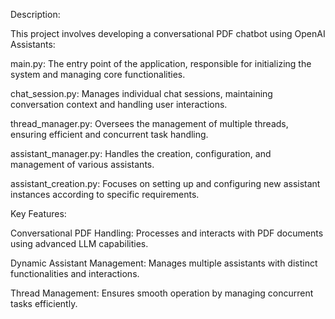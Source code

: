 Description:

This project involves developing a conversational PDF chatbot using OpenAI Assistants:

main.py: The entry point of the application, responsible for initializing the system and managing core functionalities.

chat_session.py: Manages individual chat sessions, maintaining conversation context and handling user interactions.

thread_manager.py: Oversees the management of multiple threads, ensuring efficient and concurrent task handling.

assistant_manager.py: Handles the creation, configuration, and management of various assistants.

assistant_creation.py: Focuses on setting up and configuring new assistant instances according to specific requirements.

Key Features:

Conversational PDF Handling: Processes and interacts with PDF documents using advanced LLM capabilities.

Dynamic Assistant Management: Manages multiple assistants with distinct functionalities and interactions.

Thread Management: Ensures smooth operation by managing concurrent tasks efficiently.




